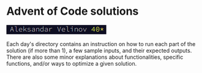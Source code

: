 ﻿# Advent of Code solutions
![PointsAchieved](/Points.png "Points achieved")

Each day's directory contains an instruction on how to run each part of the solution (if more than 1), a few sample inputs, and their expected outputs. There are also some minor explanations about functionalities, specific functions, and/or ways to optimize a given solution.
